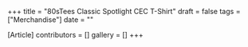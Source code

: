 +++
title = "80sTees Classic Spotlight CEC T-Shirt"
draft = false
tags = ["Merchandise"]
date = ""

[Article]
contributors = []
gallery = []
+++